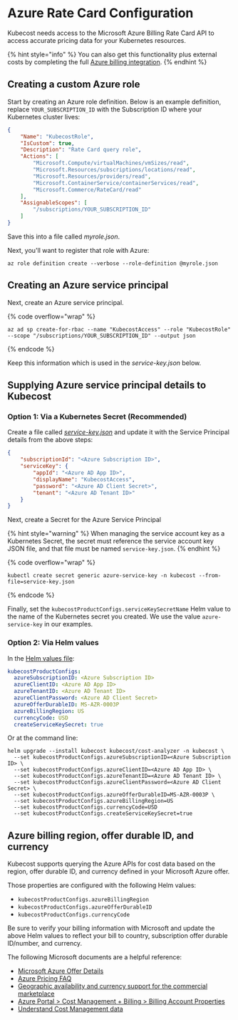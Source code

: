 # Azure Rate Card Configuration

Kubecost needs access to the Microsoft Azure Billing Rate Card API to access accurate pricing data for your Kubernetes resources.

{% hint style="info" %}
You can also get this functionality plus external costs by completing the full [Azure billing integration](azure-out-of-cluster.md).
{% endhint %}

## Creating a custom Azure role

Start by creating an Azure role definition. Below is an example definition, replace `YOUR_SUBSCRIPTION_ID` with the Subscription ID where your Kubernetes cluster lives:

```json
{
    "Name": "KubecostRole",
    "IsCustom": true,
    "Description": "Rate Card query role",
    "Actions": [
        "Microsoft.Compute/virtualMachines/vmSizes/read",
        "Microsoft.Resources/subscriptions/locations/read",
        "Microsoft.Resources/providers/read",
        "Microsoft.ContainerService/containerServices/read",
        "Microsoft.Commerce/RateCard/read"
    ],
    "AssignableScopes": [
        "/subscriptions/YOUR_SUBSCRIPTION_ID"
    ]
}
```

Save this into a file called _myrole.json_.

Next, you'll want to register that role with Azure:

```shell
az role definition create --verbose --role-definition @myrole.json
```

## Creating an Azure service principal

Next, create an Azure service principal.

{% code overflow="wrap" %}
```shell
az ad sp create-for-rbac --name "KubecostAccess" --role "KubecostRole" --scope "/subscriptions/YOUR_SUBSCRIPTION_ID" --output json
```
{% endcode %}

Keep this information which is used in the _service-key.json_ below.

## Supplying Azure service principal details to Kubecost

### Option 1: Via a Kubernetes Secret (Recommended)

Create a file called [_service-key.json_](https://github.com/kubecost/poc-common-configurations/blob/main/azure/service-key.json) and update it with the Service Principal details from the above steps:

```json
{
    "subscriptionId": "<Azure Subscription ID>",
    "serviceKey": {
        "appId": "<Azure AD App ID>",
        "displayName": "KubecostAccess",
        "password": "<Azure AD Client Secret>",
        "tenant": "<Azure AD Tenant ID>"
    }
}
```

Next, create a Secret for the Azure Service Principal

{% hint style="warning" %}
When managing the service account key as a Kubernetes Secret, the secret must reference the service account key JSON file, and that file must be named `service-key.json`.
{% endhint %}

{% code overflow="wrap" %}
```shell
kubectl create secret generic azure-service-key -n kubecost --from-file=service-key.json
```
{% endcode %}

Finally, set the `kubecostProductConfigs.serviceKeySecretName` Helm value to the name of the Kubernetes secret you created. We use the value `azure-service-key` in our examples.

### Option 2: Via Helm values

In the [Helm values file](https://github.com/kubecost/cost-analyzer-helm-chart/blob/4eaaa9acef33468dd0d9fac046defe0af17811b4/cost-analyzer/values.yaml#L770-L776):

```yaml
kubecostProductConfigs:
  azureSubscriptionID: <Azure Subscription ID>
  azureClientID: <Azure AD App ID>
  azureTenantID: <Azure AD Tenant ID>
  azureClientPassword: <Azure AD Client Secret>
  azureOfferDurableID: MS-AZR-0003P
  azureBillingRegion: US
  currencyCode: USD
  createServiceKeySecret: true
```

Or at the command line:

```shell
helm upgrade --install kubecost kubecost/cost-analyzer -n kubecost \
  --set kubecostProductConfigs.azureSubscriptionID=<Azure Subscription ID> \
  --set kubecostProductConfigs.azureClientID=<Azure AD App ID> \
  --set kubecostProductConfigs.azureTenantID=<Azure AD Tenant ID> \
  --set kubecostProductConfigs.azureClientPassword=<Azure AD Client Secret> \
  --set kubecostProductConfigs.azureOfferDurableID=MS-AZR-0003P \
  --set kubecostProductConfigs.azureBillingRegion=US
  --set kubecostProductConfigs.currencyCode=USD
  --set kubecostProductConfigs.createServiceKeySecret=true
```

## Azure billing region, offer durable ID, and currency

Kubecost supports querying the Azure APIs for cost data based on the region, offer durable ID, and currency defined in your Microsoft Azure offer.

Those properties are configured with the following Helm values:

* `kubecostProductConfigs.azureBillingRegion`
* `kubecostProductConfigs.azureOfferDurableID`
* `kubecostProductConfigs.currencyCode`

Be sure to verify your billing information with Microsoft and update the above Helm values to reflect your bill to country, subscription offer durable ID/number, and currency.

The following Microsoft documents are a helpful reference:

* [Microsoft Azure Offer Details](https://azure.microsoft.com/en-us/support/legal/offer-details/)
* [Azure Pricing FAQ](https://azure.microsoft.com/en-us/pricing/faq/)
* [Geographic availability and currency support for the commercial marketplace](https://docs.microsoft.com/en-us/azure/marketplace/marketplace-geo-availability-currencies)
* [Azure Portal > Cost Management + Billing > Billing Account Properties](https://portal.azure.com/#view/Microsoft\_Azure\_GTM/ModernBillingMenuBlade/\~/Properties)
* [Understand Cost Management data](https://docs.microsoft.com/en-us/azure/cost-management-billing/costs/understand-cost-mgt-data)
